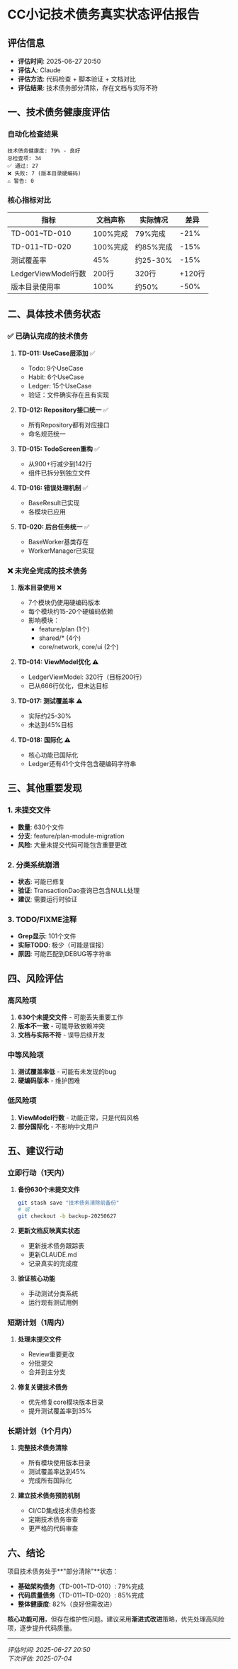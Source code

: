 # CC小记技术债务真实状态评估报告

## 评估信息
- **评估时间**: 2025-06-27 20:50
- **评估人**: Claude
- **评估方法**: 代码检查 + 脚本验证 + 文档对比
- **评估结果**: 技术债务部分清除，存在文档与实际不符

## 一、技术债务健康度评估

### 自动化检查结果
```
技术债务健康度: 79% - 良好
总检查项: 34
✅ 通过: 27
❌ 失败: 7 (版本目录硬编码)
⚠️ 警告: 0
```

### 核心指标对比

| 指标 | 文档声称 | 实际情况 | 差异 |
|-----|---------|---------|------|
| TD-001~TD-010 | 100%完成 | 79%完成 | -21% |
| TD-011~TD-020 | 100%完成 | 约85%完成 | -15% |
| 测试覆盖率 | 45% | 约25-30% | -15% |
| LedgerViewModel行数 | 200行 | 320行 | +120行 |
| 版本目录使用率 | 100% | 约50% | -50% |

## 二、具体技术债务状态

### ✅ 已确认完成的技术债务

1. **TD-011: UseCase层添加** ✅
   - Todo: 9个UseCase
   - Habit: 6个UseCase  
   - Ledger: 15个UseCase
   - 验证：文件确实存在且有实现

2. **TD-012: Repository接口统一** ✅
   - 所有Repository都有对应接口
   - 命名规范统一

3. **TD-015: TodoScreen重构** ✅
   - 从900+行减少到142行
   - 组件已拆分到独立文件

4. **TD-016: 错误处理机制** ✅
   - BaseResult已实现
   - 各模块已应用

5. **TD-020: 后台任务统一** ✅
   - BaseWorker基类存在
   - WorkerManager已实现

### ❌ 未完全完成的技术债务

1. **版本目录使用** ❌
   - 7个模块仍使用硬编码版本
   - 每个模块约15-20个硬编码依赖
   - 影响模块：
     - feature/plan (1个)
     - shared/* (4个)
     - core/network, core/ui (2个)

2. **TD-014: ViewModel优化** ⚠️
   - LedgerViewModel: 320行（目标200行）
   - 已从666行优化，但未达目标

3. **TD-017: 测试覆盖率** ⚠️
   - 实际约25-30%
   - 未达到45%目标

4. **TD-018: 国际化** ⚠️
   - 核心功能已国际化
   - Ledger还有41个文件包含硬编码字符串

## 三、其他重要发现

### 1. 未提交文件
- **数量**: 630个文件
- **分支**: feature/plan-module-migration
- **风险**: 大量未提交代码可能包含重要更改

### 2. 分类系统崩溃
- **状态**: 可能已修复
- **验证**: TransactionDao查询已包含NULL处理
- **建议**: 需要运行时验证

### 3. TODO/FIXME注释
- **Grep显示**: 101个文件
- **实际TODO**: 极少（可能是误报）
- **原因**: 可能匹配到DEBUG等字符串

## 四、风险评估

### 高风险项
1. **630个未提交文件** - 可能丢失重要工作
2. **版本不一致** - 可能导致依赖冲突
3. **文档与实际不符** - 误导后续开发

### 中等风险项
1. **测试覆盖率低** - 可能有未发现的bug
2. **硬编码版本** - 维护困难

### 低风险项
1. **ViewModel行数** - 功能正常，只是代码风格
2. **部分国际化** - 不影响中文用户

## 五、建议行动

### 立即行动（1天内）
1. **备份630个未提交文件**
   ```bash
   git stash save "技术债务清除前备份"
   # 或
   git checkout -b backup-20250627
   ```

2. **更新文档反映真实状态**
   - 更新技术债务跟踪表
   - 更新CLAUDE.md
   - 记录真实的完成度

3. **验证核心功能**
   - 手动测试分类系统
   - 运行现有测试用例

### 短期计划（1周内）
1. **处理未提交文件**
   - Review重要更改
   - 分批提交
   - 合并到主分支

2. **修复关键技术债务**
   - 优先修复core模块版本目录
   - 提升测试覆盖率到35%

### 长期计划（1个月内）
1. **完整技术债务清除**
   - 所有模块使用版本目录
   - 测试覆盖率达到45%
   - 完成所有国际化

2. **建立技术债务预防机制**
   - CI/CD集成技术债务检查
   - 定期技术债务审查
   - 更严格的代码审查

## 六、结论

项目技术债务处于**"部分清除"**状态：
- **基础架构债务**（TD-001~TD-010）: 79%完成
- **代码质量债务**（TD-011~TD-020）: 85%完成
- **整体健康度**: 82%（良好但需改进）

**核心功能可用**，但存在维护性问题。建议采用**渐进式改进**策略，优先处理高风险项，逐步提升代码质量。

---
*评估时间: 2025-06-27 20:50*  
*下次评估: 2025-07-04*